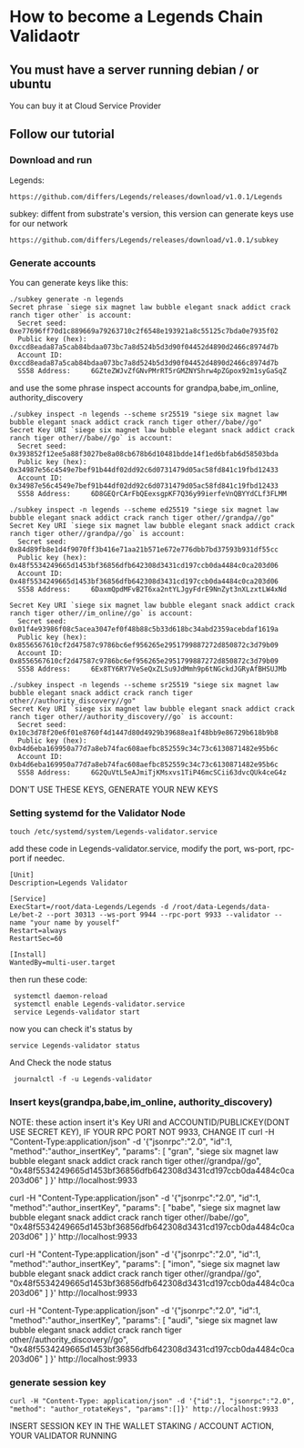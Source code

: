 # How to become a Legends Chain Validaotr

## You must have a server running debian / or ubuntu
You can buy it at Cloud Service Provider

## Follow our tutorial

### Download and run
Legends: 
```
https://github.com/differs/Legends/releases/download/v1.0.1/Legends
```
subkey: diffent from substrate's version, this version can generate keys use for our network

```
https://github.com/differs/Legends/releases/download/v1.0.1/subkey
```

### Generate accounts
You can generate keys like this:
```
./subkey generate -n legends 
Secret phrase `siege six magnet law bubble elegant snack addict crack ranch tiger other` is account:
  Secret seed:      0xe77696ff70d1c889669a79263710c2f6548e193921a8c55125c7bda0e7935f02
  Public key (hex): 0xccd8eada87a5cab84bdaa073bc7a8d524b5d3d90f04452d4890d2466c8974d7b
  Account ID:       0xccd8eada87a5cab84bdaa073bc7a8d524b5d3d90f04452d4890d2466c8974d7b
  SS58 Address:     6GZteZWJvZfGNvPMrRT5rGMZNYShrw4pZGpox92m1syGaSqZ
```
and use the some phrase inspect accounts for grandpa,babe,im_online, authority_discovery

```
./subkey inspect -n legends --scheme sr25519 "siege six magnet law bubble elegant snack addict crack ranch tiger other//babe//go"
Secret Key URI `siege six magnet law bubble elegant snack addict crack ranch tiger other//babe//go` is account:
  Secret seed:      0x393852f12ee5a88f3027be8a08cb678b6d10481bdde14f1ed6bfab6d58503bda
  Public key (hex): 0x34987e56c4549e7bef91b44df02dd92c6d0731479d05ac58fd841c19fbd12433
  Account ID:       0x34987e56c4549e7bef91b44df02dd92c6d0731479d05ac58fd841c19fbd12433
  SS58 Address:     6D8GEQrCArFbQEexsgpKF7Q36y99ierfeVnQBYYdCLf3FLMM
```

```
./subkey inspect -n legends --scheme ed25519 "siege six magnet law bubble elegant snack addict crack ranch tiger other//grandpa//go"
Secret Key URI `siege six magnet law bubble elegant snack addict crack ranch tiger other//grandpa//go` is account:
  Secret seed:      0x84d89fb8e1d4f9070ff3b416e71aa21b571e672e776dbb7bd37593b931df55cc
  Public key (hex): 0x48f5534249665d1453bf36856dfb642308d3431cd197ccb0da4484c0ca203d06
  Account ID:       0x48f5534249665d1453bf36856dfb642308d3431cd197ccb0da4484c0ca203d06
  SS58 Address:     6DaxmQpdMFvB2T6xa2ntYLJgyFdrE9NnZyt3nXLzxtLW4xNd
```

```./subkey inspect -n legends --scheme ed25519 "siege six magnet law bubble elegant snack addict crack ranch tiger other//im_online//go"
Secret Key URI `siege six magnet law bubble elegant snack addict crack ranch tiger other//im_online//go` is account:
  Secret seed:      0x01f4e93986f08c5acea3047ef0f48b88c5b33d618bc34abd2359acebdaf1619a
  Public key (hex): 0x8556567610cf2d47587c9786bc6ef956265e2951799887272d850872c3d79b09
  Account ID:       0x8556567610cf2d47587c9786bc6ef956265e2951799887272d850872c3d79b09
  SS58 Address:     6Ex8TY6RY7VeSeQxZLSu9JdMmh9p6tNGckdJGRyAfBHSUJMb
```

```
./subkey inspect -n legends --scheme sr25519 "siege six magnet law bubble elegant snack addict crack ranch tiger other//authority_discovery//go"
Secret Key URI `siege six magnet law bubble elegant snack addict crack ranch tiger other//authority_discovery//go` is account:
  Secret seed:      0x10c3d78f20e6f01e8760f4d1447d80d4929b39688ea1f48bb9e86729b618b9b8
  Public key (hex): 0xb4d6eba169950a77d7a8eb74fac608aefbc852559c34c73c6130871482e95b6c
  Account ID:       0xb4d6eba169950a77d7a8eb74fac608aefbc852559c34c73c6130871482e95b6c
  SS58 Address:     6G2QuVtL5eAJmiTjKMsxvs1TiP46mcSCii63dvcQUk4ceG4z
```

DON'T USE THESE KEYS, GENERATE YOUR NEW KEYS

### Setting systemd for the Validator Node
```
touch /etc/systemd/system/Legends-validator.service
```
add these code in Legends-validator.service, modify the port, ws-port, rpc-port if needec.
```
[Unit]
Description=Legends Validator

[Service]
ExecStart=/root/data-Legends/Legends -d /root/data-Legends/data-Le/bet-2 --port 30313 --ws-port 9944 --rpc-port 9933 --validator --name "your name by youself"
Restart=always
RestartSec=60

[Install]
WantedBy=multi-user.target
```

then run these code:
```
 systemctl daemon-reload 
 systemctl enable Legends-validator.service 
 service Legends-validator start
 ```

 now you can check it's status by
 ```
 service Legends-validator status
 ```

 And Check the node status
 ```
  journalctl -f -u Legends-validator
```


### Insert keys(grandpa,babe,im_online, authority_discovery)

NOTE: these action insert it's Key URI and ACCOUNTID/PUBLICKEY(DONT USE SECRET KEY), IF YOUR RPC PORT NOT 9933, CHANGE IT
curl -H "Content-Type:application/json" -d '{"jsonrpc":"2.0", "id":1, "method":"author_insertKey", "params": [  "gran",  "siege six magnet law bubble elegant snack addict crack ranch tiger other//grandpa//go",  "0x48f5534249665d1453bf36856dfb642308d3431cd197ccb0da4484c0ca203d06" ] }' http://localhost:9933

curl -H "Content-Type:application/json" -d '{"jsonrpc":"2.0", "id":1, "method":"author_insertKey", "params": [  "babe",  "siege six magnet law bubble elegant snack addict crack ranch tiger other//babe//go",  "0x48f5534249665d1453bf36856dfb642308d3431cd197ccb0da4484c0ca203d06" ] }' http://localhost:9933

curl -H "Content-Type:application/json" -d '{"jsonrpc":"2.0", "id":1, "method":"author_insertKey", "params": [  "imon",  "siege six magnet law bubble elegant snack addict crack ranch tiger other//grandpa//go",  "0x48f5534249665d1453bf36856dfb642308d3431cd197ccb0da4484c0ca203d06" ] }' http://localhost:9933

curl -H "Content-Type:application/json" -d '{"jsonrpc":"2.0", "id":1, "method":"author_insertKey", "params": [  "audi",  "siege six magnet law bubble elegant snack addict crack ranch tiger other//authority_discovery//go",  "0x48f5534249665d1453bf36856dfb642308d3431cd197ccb0da4484c0ca203d06" ] }' http://localhost:9933


### generate session key

```
curl -H "Content-Type: application/json" -d '{"id":1, "jsonrpc":"2.0", "method": "author_rotateKeys", "params":[]}' http://localhost:9933
```

INSERT SESSION KEY IN THE WALLET STAKING / ACCOUNT ACTION, YOUR VALIDATOR RUNNING